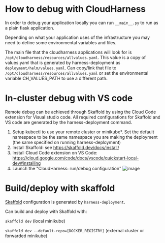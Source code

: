# How to debug with CloudHarness

In order to debug your application locally you can run `__main__.py` to run as a plain flask application.

Depending on what your application uses of the infrastructure you may need to define some environmental variables and files.

The main file that the cloudharness applications will look for is `/opt/cloudharness/resources/allvalues.yaml`.
This value is a copy of values.yaml that is generated by harness-deployment as `deployment/helm/values.yaml`.
Can copy/link that file to `/opt/cloudharness/resources/allvalues.yaml` or set the environmental variable CH_VALUES_PATH to use a different path.

# In-cluster debug with VS code

Remote debug can be achieved through Skaffold by using the Cloud Code extension for Visual studio code.
All required configurations for Skaffold and VS code are generated by the harness-deployment command.

1. Setup kubectl to use your remote cluster or minikube*. Set the default namespace to be the same namespace you are making the deployment (the same specified on running harness-deployment)
1. Install Skaffold: see https://skaffold.dev/docs/install/
1. Install Cloud Code extension on VS Code: https://cloud.google.com/code/docs/vscode/quickstart-local-dev#installing
1. Launch the "CloudHarness: run/debug configuration"
![image](https://user-images.githubusercontent.com/46561561/108252899-74c49380-7159-11eb-8c84-49649ad1d960.png)

# Build/deploy with skaffold

[Skaffold](https://skaffold.dev/) configuration is generated by `harness-deployment`.

Can build and deploy with Skaffold with:

`skaffold dev` (local minikube)

`skaffold dev --default-repo=[DOCKER_REGISTRY]` (external cluster or forwarded minikube)